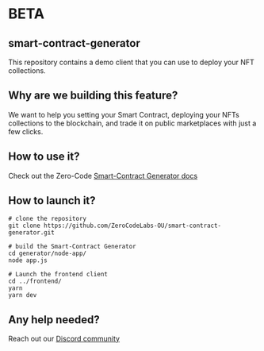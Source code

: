 # BETA

## smart-contract-generator
This repository contains a demo client that you can use to deploy your NFT collections. 

## Why are we building this feature?
We want to help you setting your Smart Contract, deploying your NFTs collections to the blockchain, and trade it on public marketplaces with just a few clicks. 

## How to use it? 
Check out the Zero-Code [Smart-Contract Generator docs](https://docs.zero-code.io/product-tour/smart-contract-generator)

## How to launch it? 

```
# clone the repository
git clone https://github.com/ZeroCodeLabs-OU/smart-contract-generator.git

# build the Smart-Contract Generator
cd generator/node-app/
node app.js

# Launch the frontend client
cd ../frontend/ 
yarn 
yarn dev
```

## Any help needed? 
Reach out our [Discord community](https://discord.gg/PJVtbeVu) 
